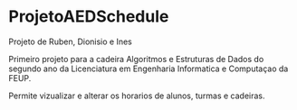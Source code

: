 # ProjetoAEDSchedule
Projeto de Ruben, Dionisio e Ines

Primeiro projeto para a cadeira Algoritmos e Estruturas de Dados do segundo ano da Licenciatura em Engenharia Informatica e Computaçao da FEUP.

Permite vizualizar e alterar os horarios de alunos, turmas e cadeiras.
